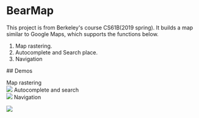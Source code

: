 # BearMap

  This project is from Berkeley's course CS61B(2019 spring). It builds a map similar to Google Maps, which supports the functions below.
<ol>
<li>Map rastering.</li>
<li>Autocomplete and Search place.</li>
<li>Navigation</li>
</ol>
## Demos 

Map rastering<br>
<img src="https://media.giphy.com/media/gdNtnEYJpli6GJ3kXM/giphy.gif" >
Autocomplete and search<br>
<img src="https://media.giphy.com/media/mF49G0H2YzxoDUl4n6/giphy.gif" >
Navigation<br>

<img src="https://media.giphy.com/media/J5YeArVoe51PTftMtE/giphy.gif" >
